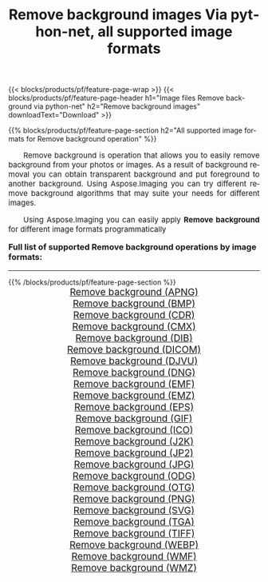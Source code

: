﻿---
title: Remove background images Via python-net, all supported image formats 
weight: 3920
url: /lt/python-net/remove-background/ 
lang: lt
langdirlevel: 2
locales: zh-hans,ja,it,ru,de,es,fr,nl,id,lt,pl,pt,vi,tr,ko,zh-hant,ar,hi,th,sv,cs,uk,he
description: Using Aspose.Imaging you can easily Remove background images Via python-net
---

{{< blocks/products/pf/feature-page-wrap >}}
{{< blocks/products/pf/feature-page-header h1="Image files Remove background via python-net" h2="Remove background images" downloadText="Download" >}}


{{% blocks/products/pf/feature-page-section  h2="All supported image formats for Remove background operation" %}}
<p align="justify" style="text-indent:2em;font-size:15px;">
Remove background is operation that allows you to easily remove background from your photos or images. As a result of background removal you can obtain transparent background and put foreground to another background. Using Aspose.Imaging you can try different remove background algorithms that may suite your needs for different images.
</p>
<p align="justify" style="text-indent:2em;font-size:15px;">
Using Aspose.Imaging you can easily apply <b>Remove background</b> for different image formats programmatically
</p>
<h3 style="margin-top:16px;">
Full list of supported Remove background operations by image formats:
</h3>
<hr/>
{{% /blocks/products/pf/feature-page-section %}}
<div class="container-fluid productfamilypage bg-gray">
    <div class="convertypes bg-gray agp-content section">
        <div class="container">
		<div class="row other-converters" style="gap: 10px;font-size: 19px;text-align:center;">
		    <div class='col-md-3 other-converter remove-lp remove-rp'><a href="/imaging/lt/python-net/remove-background/apng/" style="padding:15px;">Remove background (APNG)</a></div><div class='col-md-3 other-converter remove-lp remove-rp'><a href="/imaging/lt/python-net/remove-background/bmp/" style="padding:15px;">Remove background (BMP)</a></div><div class='col-md-3 other-converter remove-lp remove-rp'><a href="/imaging/lt/python-net/remove-background/cdr/" style="padding:15px;">Remove background (CDR)</a></div><div class='col-md-3 other-converter remove-lp remove-rp'><a href="/imaging/lt/python-net/remove-background/cmx/" style="padding:15px;">Remove background (CMX)</a></div><div class='col-md-3 other-converter remove-lp remove-rp'><a href="/imaging/lt/python-net/remove-background/dib/" style="padding:15px;">Remove background (DIB)</a></div><div class='col-md-3 other-converter remove-lp remove-rp'><a href="/imaging/lt/python-net/remove-background/dicom/" style="padding:15px;">Remove background (DICOM)</a></div><div class='col-md-3 other-converter remove-lp remove-rp'><a href="/imaging/lt/python-net/remove-background/djvu/" style="padding:15px;">Remove background (DJVU)</a></div><div class='col-md-3 other-converter remove-lp remove-rp'><a href="/imaging/lt/python-net/remove-background/dng/" style="padding:15px;">Remove background (DNG)</a></div><div class='col-md-3 other-converter remove-lp remove-rp'><a href="/imaging/lt/python-net/remove-background/emf/" style="padding:15px;">Remove background (EMF)</a></div><div class='col-md-3 other-converter remove-lp remove-rp'><a href="/imaging/lt/python-net/remove-background/emz/" style="padding:15px;">Remove background (EMZ)</a></div><div class='col-md-3 other-converter remove-lp remove-rp'><a href="/imaging/lt/python-net/remove-background/eps/" style="padding:15px;">Remove background (EPS)</a></div><div class='col-md-3 other-converter remove-lp remove-rp'><a href="/imaging/lt/python-net/remove-background/gif/" style="padding:15px;">Remove background (GIF)</a></div><div class='col-md-3 other-converter remove-lp remove-rp'><a href="/imaging/lt/python-net/remove-background/ico/" style="padding:15px;">Remove background (ICO)</a></div><div class='col-md-3 other-converter remove-lp remove-rp'><a href="/imaging/lt/python-net/remove-background/j2k/" style="padding:15px;">Remove background (J2K)</a></div><div class='col-md-3 other-converter remove-lp remove-rp'><a href="/imaging/lt/python-net/remove-background/jp2/" style="padding:15px;">Remove background (JP2)</a></div><div class='col-md-3 other-converter remove-lp remove-rp'><a href="/imaging/lt/python-net/remove-background/jpg/" style="padding:15px;">Remove background (JPG)</a></div><div class='col-md-3 other-converter remove-lp remove-rp'><a href="/imaging/lt/python-net/remove-background/odg/" style="padding:15px;">Remove background (ODG)</a></div><div class='col-md-3 other-converter remove-lp remove-rp'><a href="/imaging/lt/python-net/remove-background/otg/" style="padding:15px;">Remove background (OTG)</a></div><div class='col-md-3 other-converter remove-lp remove-rp'><a href="/imaging/lt/python-net/remove-background/png/" style="padding:15px;">Remove background (PNG)</a></div><div class='col-md-3 other-converter remove-lp remove-rp'><a href="/imaging/lt/python-net/remove-background/svg/" style="padding:15px;">Remove background (SVG)</a></div><div class='col-md-3 other-converter remove-lp remove-rp'><a href="/imaging/lt/python-net/remove-background/tga/" style="padding:15px;">Remove background (TGA)</a></div><div class='col-md-3 other-converter remove-lp remove-rp'><a href="/imaging/lt/python-net/remove-background/tiff/" style="padding:15px;">Remove background (TIFF)</a></div><div class='col-md-3 other-converter remove-lp remove-rp'><a href="/imaging/lt/python-net/remove-background/webp/" style="padding:15px;">Remove background (WEBP)</a></div><div class='col-md-3 other-converter remove-lp remove-rp'><a href="/imaging/lt/python-net/remove-background/wmf/" style="padding:15px;">Remove background (WMF)</a></div><div class='col-md-3 other-converter remove-lp remove-rp'><a href="/imaging/lt/python-net/remove-background/wmz/" style="padding:15px;">Remove background (WMZ)</a></div>
                </div>
        </div>
    </div>
</div>
<br/>
